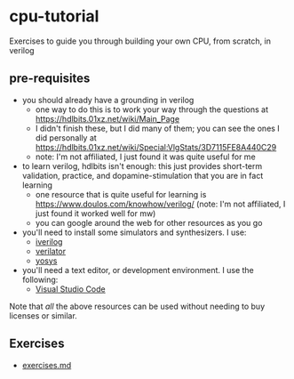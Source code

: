# cpu-tutorial

Exercises to guide you through building your own CPU, from scratch, in verilog

## pre-requisites

- you should already have a grounding in verilog
    - one way to do this is to work your way through the questions at https://hdlbits.01xz.net/wiki/Main_Page
    - I didn't finish these, but I did many of them; you can see the ones I did personally at https://hdlbits.01xz.net/wiki/Special:VlgStats/3D7115FE8A440C29
    - note: I'm not affiliated, I just found it was quite useful for me
- to learn verilog, hdlbits isn't enough: this just provides short-term validation, practice, and dopamine-stimulation that you are in fact learning
    - one resource that is quite useful for learning is https://www.doulos.com/knowhow/verilog/ (note: I'm not affiliated, I just found it worked well for mw)
    - you can google around the web for other resources as you go
- you'll need to install some simulators and synthesizers. I use:
     - [iverilog](http://iverilog.icarus.com/)
     - [verilator](https://www.veripool.org/verilator/)
     - [yosys](https://github.com/YosysHQ/yosys)
- you'll need a text editor, or development environment. I use the following:
    - [Visual Studio Code](https://code.visualstudio.com/)

Note that *all* the above resources can be used without needing to buy licenses or similar.

## Exercises

- [exercises.md](/exercises.md)
